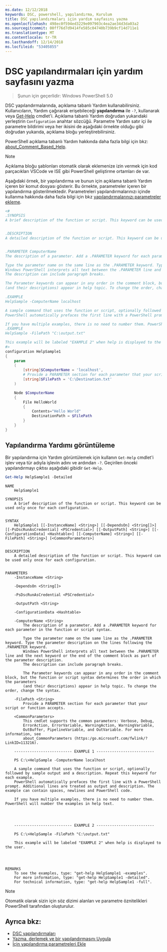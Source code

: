 ```yaml
---
ms.date: 12/12/2018
keywords: DSC, powershell, yapılandırma, Kurulum
title: DSC yapılandırmaları için yardım sayfasını yazma
ms.openlocfilehash: 498ec0f594ed3229e097903c4ea2ae34d3da03a2
ms.sourcegitcommit: 00ff76d7d9414fe585c04740b739b9cf14d711e1
ms.translationtype: MT
ms.contentlocale: tr-TR
ms.lasthandoff: 12/14/2018
ms.locfileid: "53405855"
---
```

# <a name="writing-help-for-dsc-configurations"></a>DSC yapılandırmaları için yardım sayfasını yazma

>Şunun için geçerlidir: Windows PowerShell 5.0

DSC yapılandırmalarında, açıklama tabanlı Yardım kullanabilirsiniz. Kullanıcıların, Yardım çağırarak erişebileceği **yapılandırma** ile `-?`, kullanarak veya [Get-Help](/powershell/module/Microsoft.PowerShell.Core/Get-Help) cmdlet'i. Açıklama tabanlı Yardım doğrudan yukarıdaki yerleştirin `Configuration` anahtar sözcüğü.
Parametre Yardım satır içi ile parametre bildirimi veya her ikisini de aşağıdaki örnekte olduğu gibi doğrudan yukarıda, açıklama bloğu yerleştirebilirsiniz.

PowerShell açıklama tabanlı Yardım hakkında daha fazla bilgi için bkz: [about_Comment_Based_Help](/powershell/module/microsoft.powershell.core/about/about_comment_based_help).

> [!NOTE]
> Açıklama bloğu şablonları otomatik olarak eklemenize izin vermek için kod parçacıkları VSCode ve ISE gibi PowerShell geliştirme ortamları de var.

Aşağıdaki örnek, bir yapılandırma ve bunun için açıklama tabanlı Yardım içeren bir komut dosyası gösterir. Bu örnekte, parametreler içeren bir yapılandırma gösterilmektedir. Parametreleri yapılandırmalarınızı içinde kullanma hakkında daha fazla bilgi için bkz [yapılandırmalarınızı parametreler ekleme](add-parameters-to-a-configuration.md).

```powershell
<#
.SYNOPSIS
A brief description of the function or script. This keyword can be used only once for each configuration.


.DESCRIPTION
A detailed description of the function or script. This keyword can be used only once for each configuration.


.PARAMETER ComputerName
The description of a parameter. Add a .PARAMETER keyword for each parameter in the function or script syntax.

Type the parameter name on the same line as the .PARAMETER keyword. Type the parameter description on the lines following the .PARAMETER keyword.
Windows PowerShell interprets all text between the .PARAMETER line and the next keyword or the end of the comment block as part of the parameter description.
The description can include paragraph breaks.

The Parameter keywords can appear in any order in the comment block, but the function or script syntax determines the order in which the parameters
(and their descriptions) appear in help topic. To change the order, change the syntax.

.EXAMPLE
HelpSample -ComputerName localhost

A sample command that uses the function or script, optionally followed by sample output and a description. Repeat this keyword for each example.
PowerShell automatically prefaces the first line with a PowerShell prompt. Additional lines are treated as output and description. The example can contain spaces, newlines and PowerShell code.

If you have multiple examples, there is no need to number them. PowerShell will number the examples in help text.
.EXAMPLE
HelpSample -FilePath "C:\output.txt"

This example will be labeled "EXAMPLE 2" when help is displayed to the user.
#>
configuration HelpSample1
{
    param
    (
        [string]$ComputerName = 'localhost',
        # Provide a PARAMETER section for each parameter that your script or function accepts.
        [string]$FilePath = 'C:\Destination.txt'
    )

    Node $ComputerName
    {
        File HelloWorld
        {
            Contents="Hello World"
            DestinationPath = $FilePath
        }
    }
}
```

## <a name="viewing-configuration-help"></a>Yapılandırma Yardımı görüntüleme

Bir yapılandırma için Yardım görüntülemek için kullanın `Get-Help` cmdlet'i işlev veya tür adıyla işlevin adını ve ardından `-?`. Geçirilen önceki yapılandırmayı çıktısı aşağıdaki gibidir `Get-Help`.

```powershell
Get-Help HelpSample1 -Detailed
```

```output
NAME
    HelpSample1

SYNOPSIS
    A brief description of the function or script. This keyword can be used only once for each configuration.


SYNTAX
    HelpSample1 [[-InstanceName] <String>] [[-DependsOn] <String[]>] [[-PsDscRunAsCredential] <PSCredential>] [[-OutputPath] <String>] [[-ConfigurationData] <Hashtable>] [[-ComputerName] <String>] [[-FilePath] <String>] [<CommonParameters>]


DESCRIPTION
    A detailed description of the function or script. This keyword can be used only once for each configuration.


PARAMETERS
    -InstanceName <String>

    -DependsOn <String[]>

    -PsDscRunAsCredential <PSCredential>

    -OutputPath <String>

    -ConfigurationData <Hashtable>

    -ComputerName <String>
        The description of a parameter. Add a .PARAMETER keyword for each parameter in the function or script syntax.

        Type the parameter name on the same line as the .PARAMETER keyword. Type the parameter description on the lines following the .PARAMETER keyword.
        Windows PowerShell interprets all text between the .PARAMETER line and the next keyword or the end of the comment block as part of the parameter description.
        The description can include paragraph breaks.

        The Parameter keywords can appear in any order in the comment block, but the function or script syntax determines the order in which the parameters
        (and their descriptions) appear in help topic. To change the order, change the syntax.

    -FilePath <String>
        Provide a PARAMETER section for each parameter that your script or function accepts.

    <CommonParameters>
        This cmdlet supports the common parameters: Verbose, Debug,
        ErrorAction, ErrorVariable, WarningAction, WarningVariable,
        OutBuffer, PipelineVariable, and OutVariable. For more information, see
        about_CommonParameters (https:/go.microsoft.com/fwlink/?LinkID=113216).

    -------------------------- EXAMPLE 1 --------------------------

    PS C:\>HelpSample -ComputerName localhost

    A sample command that uses the function or script, optionally followed by sample output and a description. Repeat this keyword for each example.
    PowerShell automatically prefaces the first line with a PowerShell prompt. Additional lines are treated as output and description. The example can contain spaces, newlines and PowerShell code.

    If you have multiple examples, there is no need to number them. PowerShell will number the examples in help text.




    -------------------------- EXAMPLE 2 --------------------------

    PS C:\>HelpSample -FilePath "C:\output.txt"

    This example will be labeled "EXAMPLE 2" when help is displayed to the user.




REMARKS
    To see the examples, type: "get-help HelpSample1 -examples".
    For more information, type: "get-help HelpSample1 -detailed".
    For technical information, type: "get-help HelpSample1 -full".
```

> [!NOTE]
> Otomatik olarak sizin için söz dizimi alanları ve parametre öznitelikleri PowerShell tarafından oluşturulur.

## <a name="see-also"></a>Ayrıca bkz:

- [DSC yapılandırmaları](configurations.md)
- [Yazma, derlemek ve bir yapılandırmasını Uygula](write-compile-apply-configuration.md)
- [İçin yapılandırma parametreleri Ekle](add-parameters-to-a-configuration.md)
